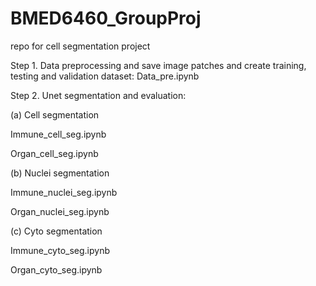 # BMED6460_GroupProj
repo for cell segmentation project

Step 1. Data preprocessing and save image patches and create training, testing and validation dataset: Data_pre.ipynb

Step 2. Unet segmentation and evaluation:

(a) Cell segmentation

Immune_cell_seg.ipynb

Organ_cell_seg.ipynb

(b) Nuclei segmentation

Immune_nuclei_seg.ipynb

Organ_nuclei_seg.ipynb

(c) Cyto segmentation

Immune_cyto_seg.ipynb

Organ_cyto_seg.ipynb


